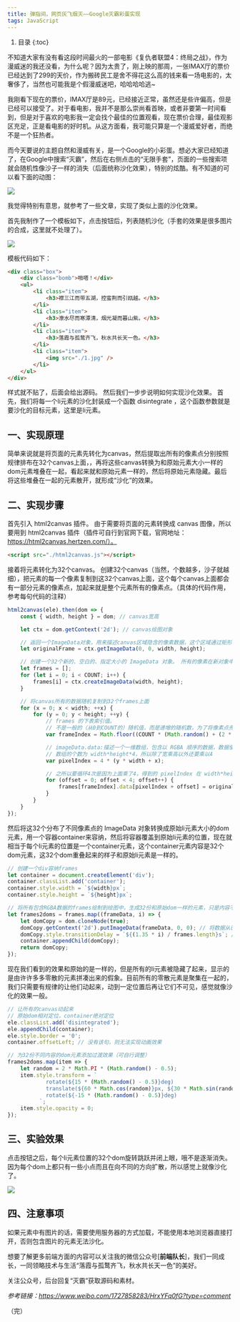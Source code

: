 ```yaml
---
title: 弹指间，网页灰飞烟灭——Google灭霸彩蛋实现
tags: JavaScript
---
```


1. 目录
{:toc}


不知道大家有没有看这段时间最火的一部电影《复仇者联盟4：终局之战》，作为漫威迷的我还没看，为什么呢？因为太贵了，刚上映的那周，一张IMAX厅的票价已经达到了299的天价，作为搬砖民工是舍不得花这么高的钱来看一场电影的，太奢侈了，当然也可能我是个假漫威迷吧，哈哈哈哈逃~

我刚看下现在的票价，IMAX厅是89元，已经接近正常，虽然还是些许偏高，但是已经可以接受了。对于看电影，我并不是那么崇尚看首映，或者非要第一时间看到，但是对于喜欢的电影我一定会找个最佳的位置观看，现在票价合理，最佳观影区充足，正是看电影的好时机。从这方面看，我可能只算是一个漫威爱好者，而绝不是一个狂热者。

<!--more-->

而今天要说的主题自然和漫威有关，是一个Google的小彩蛋。想必大家已经知道了，在Google中搜索“灭霸”，然后在右侧点击的“无限手套”，页面的一些搜索项就会随机性像沙子一样的消失（后面统称沙化效果），特别的炫酷。有不知道的可以看下面的动图：


![](https://user-gold-cdn.xitu.io/2019/5/6/16a8cf6c4f58d1c3?w=1284&h=620&f=gif&s=5231273)

我觉得特别有意思，就参考了一些文章，实现了类似上面的沙化效果。

首先我制作了一个模板如下，点击按钮后，列表随机沙化（手套的效果是很多图片的合成，这里就不处理了）。

![](https://user-gold-cdn.xitu.io/2019/5/6/16a8cf7106240782?w=394&h=629&f=png&s=87472)

模板代码如下：

```html
<div class="box">
    <div class="bomb">啪嗒！</div>
    <ul>
        <li class="item">
            <h3>襟三江而带五湖，控蛮荆而引瓯越。</h3>
        </li>
        <li class="item">
            <h3>潦水尽而寒潭清，烟光凝而暮山紫。</h3>
        </li>
        <li class="item">
            <h3>落霞与孤鹜齐飞，秋水共长天一色。</h3>
        </li>
        <li class="item">
            <img src="./1.jpg" />
        </li>
    </ul>
</div>
```

样式就不贴了，后面会给出源码。
然后我们一步步说明如何实现沙化效果。
首先，我们将每一个li元素的沙化封装成一个函数 disintegrate ，这个函数参数就是要沙化的目标元素，这里是li元素。

## 一、实现原理
简单来说就是将页面的元素先转化为canvas，然后提取出所有的像素点分别按照规律排布在32个canvas上面，，再将这些canvas转换为和原始元素大小一样的dom元素堆叠在一起，看起来就和原始元素一样的，然后将原始元素隐藏。最后将这些堆叠在一起的元素散开，就形成“沙化”的效果。

## 二、实现步骤

首先引入 html2canvas 插件。
由于需要将页面的元素转换成 canvas 图像，所以要用到 html2canvas 插件（插件可自行到官网下载，官网地址：https://html2canvas.hertzen.com/）。

```html
<script src="./html2canvas.js"></script>
```

接着将元素转化为32个canvas。
创建32个canvas（当然，个数越多，沙子就越细），把元素的每一个像素复制到这32个canvas上面，这个每个canvas上面都会有一部分元素的像素点，加起来就是整个元素所有的像素点。（具体的代码作用，参考每句代码的注释）

```js
html2canvas(ele).then(dom => {
    const { width, height } = dom; // canvas宽高

    let ctx = dom.getContext('2d'); // canvas绘图对象

    // 返回一个ImageData对象，用来描述canvas区域隐含的像素数据，这个区域通过矩形表示，起始点为(sx, sy)、宽为sw、高为sh。
    let originalFrame = ctx.getImageData(0, 0, width, height);

    // 创建一个32个新的、空白的、指定大小的 ImageData 对象。 所有的像素在新对象中都是透明的。
    let frames = [];
    for (let i = 0; i < COUNT; i++) {
        frames[i] = ctx.createImageData(width, height);
    }

    // 将canvas所有的数据随机复制到32个frames上面
    for (x = 0; x < width; ++x) {
        for (y = 0; y < height; ++y) {
            // frames 的下表索引值。
            // 不是一般的（从0到COUNT的）随机值，而是递增的随机数，为了将像素点先集中在前几个frame，然后再往后集中，否则32个frames钟的像素太分散。
            var frameIndex = Math.floor((COUNT * (Math.random() + (2 * x) / width)) / 3);

            // imageData.data:描述一个一维数组，包含以 RGBA 顺序的数据，数据使用  0 至 255（包含）的整数表示。
            // 数组的个数为 width*height*4，所以除了宽乘高以外还要乘以4
            var pixelIndex = 4 * (y * width + x);

            // 之所以要循环4次是因为上面乘了4，得到的 pixelIndex 在 width*height*4 范围内会有一些空缺，所以要补上这些空缺，保证所有的canvas像素全部复制到32个frames上面
            for (offset = 0; offset < 4; offset++) {
                frames[frameIndex].data[pixelIndex + offset] = originalFrame.data[pixelIndex + offset];
            }
        }
    }
});
```

然后将这32个分布了不同像素点的 ImageData 对象转换成原始li元素大小的dom元素，用一个容器container来容纳，然后将容器覆盖到原始li元素的位置，现在就相当于每个li元素的位置是一个container元素，这个container元素内容是32个dom元素，这32个dom重叠起来的样子和原始li元素是一样的。

```js
// 创建一个div容纳frames
let container = document.createElement('div');
container.classList.add('container');
container.style.width = `${width}px`;
container.style.height = `${height}px`;

// 将所有包含RGBA数据的frames绘制到绘图中，生成32份和原始dom一样的元素，只是内容不同，最后将这些元素放入container中。
let frames2doms = frames.map((frameData, i) => {
    let domCopy = dom.cloneNode(true);
    domCopy.getContext('2d').putImageData(frameData, 0, 0); // 将数据从已有的 ImageData 对象绘制到位图的方法。
    domCopy.style.transitionDelay = `${(1.35 * i) / frames.length}s`; //过渡效果开始前的delay时间(可自行调整)，使得frames先从下标小的开始运动。
    container.appendChild(domCopy);
    return domCopy;
});
```

现在我们看到的效果和原始的是一样的，但是所有的li元素被隐藏了起来，显示的是由许许多多零散的元素拼凑出来的假象。目前所有的零散元素是聚集在一起的，我们只需要有规律的让他们动起来，动到一定位置后再让它们不可见，感觉就像沙化的效果一般。

```js
// 让所有的canvas动起来
// 原始dom相对定位，container绝对定位
ele.classList.add('disintegrated');
ele.appendChild(container);
ele.style.border = '0';
container.offsetLeft; // 没有该句，则无法实现动画效果

// 为32份不同内容的dom元素添加过渡效果（可自行调整）
frames2doms.map(item => {
    let random = 2 * Math.PI * (Math.random() - 0.5);
    item.style.transform = ` 
            rotate(${15 * (Math.random() - 0.5)}deg)
            translate(${60 * Math.cos(random)}px, ${30 * Math.sin(random)}px)
            rotate(${-15 * (Math.random() - 0.5)}deg) 
          `;
    item.style.opacity = 0;
});
```

## 三、实验效果
点击按钮之后，每个li元素位置的32个dom旋转跳跃并闭上眼，哦不是逐渐消失。因为每个dom上都只有一些小点而且在向不同的方向扩散，所以感觉上就像沙化了。

![](https://user-gold-cdn.xitu.io/2019/5/6/16a8cfa741cb026e?w=406&h=647&f=gif&s=1545896)

## 四、注意事项
如果元素中有图片的话，需要使用服务器的方式加载，不能使用本地浏览器直接打开，否则包含图片的元素无法沙化。

想要了解更多前端方面的内容可以关注我的微信公众号[**前端队长**]，我们一同成长，一同领略技术与生活“落霞与孤鹜齐飞，秋水共长天一色”的美好。

关注公众号，后台回复“灭霸”获取源码和素材。

*参考链接：https://www.weibo.com/1727858283/HrxYFq0fG?type=comment*


（完）

